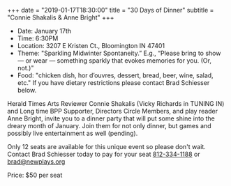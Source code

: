 +++
date = "2019-01-17T18:30:00"
title = "30 Days of Dinner"
subtitle = "Connie Shakalis & Anne Bright"
+++
* Date: January 17th
* Time: 6:30PM
* Location: 3207 E Kristen Ct., Bloomington IN 47401
* Theme:  "Sparkling Midwinter Spontaneity.” E.g., “Please bring to show — or wear — something sparkly that evokes memories for you. (Or, not.)"
* Food: "chicken dish, hor d’ouvres, dessert, bread, beer, wine, salad, etc." If you have dietary restrictions please contact Brad Schiesser below.

Herald Times Arts Reviewer Connie Shakalis (Vicky Richards in TUNING IN) and Long time BPP Supporter, Directors Circle Members, and play reader Anne Bright, invite you to a dinner party that will put some shine into the dreary month of January. Join them for not only dinner, but games and possibly live entertainment as well (pending).

Only 12 seats are available for this unique event so please don't wait. Contact Brad Schiesser today to pay for your seat [812-334-1188](tel:+1-812-334-1188) or [brad@newplays.org](mailto:brad@newplays.org)

Price: $50 per seat
